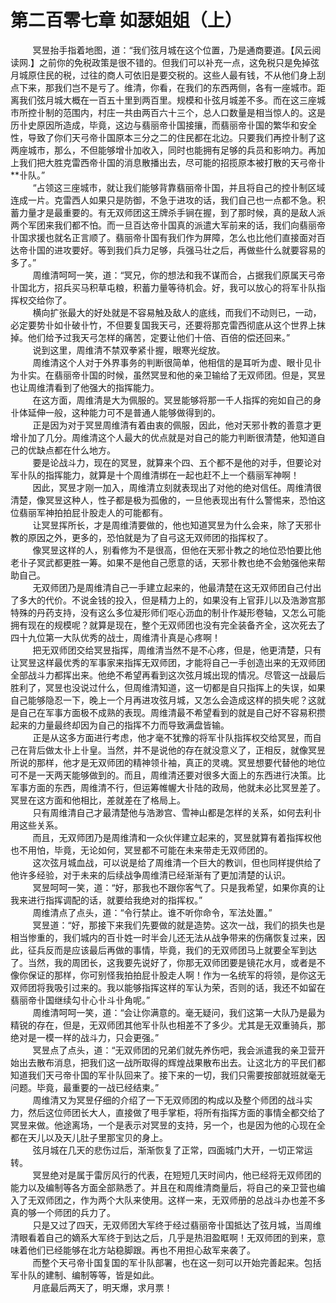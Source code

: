 <h1>第二百零七章 如瑟姐姐（上）</h1>
<div id="content">&nbsp&nbsp&nbsp&nbsp&nbsp&nbsp&nbsp&nbsp
 冥昱抬手指着地图，道：“我们弦月城在这个位置，乃是通商要道。【风云阅读网.】之前你的免税政策是很不错的。但我们可以补充一点，这免税只是免掉弦月城原住民的税，过往的商人可依旧是要交税的。这些人最有钱，不从他们身上刮点下来，那我们岂不是亏了。维清，你看，在我们的东西两侧，各有一座城市。距离我们弦月城大概在一百五十里到两百里。规模和卝弦月城差不多。而在这三座城市所控卝制的范围内，村庄一共由两百六十三个，总人口数量是相当惊人的。这是历卝史原因所造成，毕竟，这边与翡丽帝卝国接攘，而翡丽帝卝国的繁华和安全性，导致了你们天弓帝卝国原本三分之二的住民都在北边。只要我们再控卝制了这两座城市，那么，不但能够增卝加收入，同时也能拥有足够的兵员和影响力。再加上我们把大胜克雷西帝卝国的消息散播出去，尽可能的招揽原本被打散的天弓帝卝**卝队。”
 <br/>&nbsp&nbsp&nbsp&nbsp&nbsp&nbsp&nbsp&nbsp
 “占领这三座城市，就让我们能够背靠翡丽帝卝国，并且将自己的控卝制区域连成一片。克雷西人如果只是防御，不急于进攻的话，我们自己也一点都不急。积蓄力量才是最重要的。有无双师团这王牌杀手锏在握，到了那时候，真的是敌人派两个军团来我们都不怕。而一旦百达帝卝国真的派遣大军前来的话，我们向翡丽帝卝国求援也就名正言顺了。翡丽帝卝国有我们作为屏障，怎么也比他们直接面对百达帝卝国的进攻要好。等到我们兵力足够，兵强马壮之后，再做些什么就要容易的多了。”
 <br/>&nbsp&nbsp&nbsp&nbsp&nbsp&nbsp&nbsp&nbsp
 周维清呵呵一笑，道：“冥兄，你的想法和我不谋而合，占据我们原属天弓帝卝国北方，招兵买马积草屯粮，积蓄力量等待机会。好，我可以放心的将军卝队指挥权交给你了。
 <br/>&nbsp&nbsp&nbsp&nbsp&nbsp&nbsp&nbsp&nbsp
 横向扩张最大的好处就是不容易触及敌人的底线，而我们不动则已，一动，必定要势卝如卝破卝竹，不但要复国我天弓，还要将那克雷西彻底从这个世界上抹掉。他们给予过我天弓怎样的痛苦，定要让他们十倍、百倍的偿还回来。”
 <br/>&nbsp&nbsp&nbsp&nbsp&nbsp&nbsp&nbsp&nbsp
 说到这里，周维清不禁双拳紧卝握，眼寒光绽放。
 <br/>&nbsp&nbsp&nbsp&nbsp&nbsp&nbsp&nbsp&nbsp
 周维清这个人对于外界事务的判断很简单，他相信的是耳听为虚、眼卝见卝为卝实。在翡丽帝卝国的时候，虽然冥昱和他的亲卫输给了无双师团。但是，冥昱也让周维清看到了他强大的指挥能力。
 <br/>&nbsp&nbsp&nbsp&nbsp&nbsp&nbsp&nbsp&nbsp
 在这方面，周维清是大为佩服的。冥昱能够将那一千人指挥的宛如自己的身卝体延伸一般，这种能力可不是普通人能够做得到的。
 <br/>&nbsp&nbsp&nbsp&nbsp&nbsp&nbsp&nbsp&nbsp
 正是因为对于冥昱周维清有着由衷的佩服，因此，他对天邪卝教的善意才更增卝加了几分。周维清这个人最大的优点就是对自己的能力判断很清楚，他知道自己的优缺点都在什么地方。
 <br/>&nbsp&nbsp&nbsp&nbsp&nbsp&nbsp&nbsp&nbsp
 要是论战斗力，现在的冥昱，就算来个四、五个都不是他的对手，但要论对军卝队的指挥能力，就算是十个周维清绑在一起也赶不上一个翡丽军神啊！
 <br/>&nbsp&nbsp&nbsp&nbsp&nbsp&nbsp&nbsp&nbsp
 因此，冥昱才刚一加入，周维清立刻就表现出了对他的绝对信任。周维清很清楚，像冥昱这种人，性子都是极为孤傲的，一旦他表现出有什么警惕来，恐怕这位翡丽军神拍拍屁卝股走人的可能都有。
 <br/>&nbsp&nbsp&nbsp&nbsp&nbsp&nbsp&nbsp&nbsp
 让冥昱挥所长，才是周维清要做的，他也知道冥昱为什么会来，除了天邪卝教的原因之外，更多的，恐怕就是为了自弓这无双师团的指挥权了。
 <br/>&nbsp&nbsp&nbsp&nbsp&nbsp&nbsp&nbsp&nbsp
 像冥昱这样的人，别看修为不是很高，但他在天邪卝教之的地位恐怕要比他老卝子冥武都更胜一筹。如果不是他自己愿意的话，天邪卝教也绝不会勉强他来帮助自己。
 <br/>&nbsp&nbsp&nbsp&nbsp&nbsp&nbsp&nbsp&nbsp
 无双师团乃是周维清自己一手建立起来的，他最清楚在这无双师团自己付出了多大的代价。不说金钱的投入，但是精力上的，如果没有上官菲儿以及浩渺宫那特殊的丹药支持，没有这么多位凝形师们呕心沥血的制卝作凝形卷轴，又怎么可能拥有现在的规模呢？就算是现在，整个无双师团也没有完全装备齐全，这次死去了四十九位第一大队优秀的战士，周维清卝真是心疼啊！
 <br/>&nbsp&nbsp&nbsp&nbsp&nbsp&nbsp&nbsp&nbsp
 把无双师团交给冥昱指挥，周维清当然不是不心疼，但是，他更清楚，只有让冥昱这样最优秀的军事家来指挥无双师团，才能将自己一手创造出来的无双师团全部战斗力都挥出来。他绝不希望再看到这次弦月城出现的情况。尽管这一战最后胜利了，冥昱也没说过什么，但周维清知道，这一切都是自只指挥上的失误，如果自己能够隐忍一下，晚上一个月再进攻弦月城，又怎么会造成这样的损失呢？这就是自己在军事方面极不成熟的表现。周维清最不希望看到的就是自己好不容易积攒起来的力量最终却因为自己的指挥不力而导致满盘皆输。
 <br/>&nbsp&nbsp&nbsp&nbsp&nbsp&nbsp&nbsp&nbsp
 正是从这多方面进行考虑，他才毫不犹豫的将军卝队指挥权交给冥昱，而自己在背后做太卝上卝皇。当然，并不是说他的存在就没意义了，正相反，就像冥昱所说的那样，他才是无双师团的精神领卝袖，真正的灵魂。冥昱想要代替他的地位可不是一天两天能够做到的。而且，周维清还要对很多大面上的东西进行决策。比军事方面的东西，周维清不行，但运筹帷幄大卝陆的政局，他就未必比冥昱差了。冥昱在这方面和他相比，差就差在了格局上。
 <br/>&nbsp&nbsp&nbsp&nbsp&nbsp&nbsp&nbsp&nbsp
 只有周维清自己才最清楚他与浩渺宫、雪神山都是怎样的关系，如何去利卝用这些关系。
 <br/>&nbsp&nbsp&nbsp&nbsp&nbsp&nbsp&nbsp&nbsp
 而且，无双师团乃是周维清和一众伙伴建立起来的，冥昱就算有着指挥权他也不用怕，毕竟，无论如何，冥昱都不可能在未来带走无双师团的。
 <br/>&nbsp&nbsp&nbsp&nbsp&nbsp&nbsp&nbsp&nbsp
 这次弦月城血战，可以说是给了周维清一个巨大的教训，但也同样提供给了他许多经验，对于未来的后续战争周维清已经渐渐有了更加清楚的认识。
 <br/>&nbsp&nbsp&nbsp&nbsp&nbsp&nbsp&nbsp&nbsp
 冥昱呵呵一笑，道：“好，那我也不跟你客气了。只是我希望，如果你真的让我来进行指挥调配的话，就要给我绝对的指挥权。”
 <br/>&nbsp&nbsp&nbsp&nbsp&nbsp&nbsp&nbsp&nbsp
 周维清点了点头，道：“令行禁止。谁不听你命令，军法处置。”
 <br/>&nbsp&nbsp&nbsp&nbsp&nbsp&nbsp&nbsp&nbsp
 冥昱道：“好，那接下来我们先要做的就是造势。这次一战，我们的损失也是相当惨重的，我们城内的百卝姓一时半会儿还无法从战争带来的伤痛恢复过来，因此，征兵反而是应该最后再做的事情，毕竟，我们的无双师团马上就要全军到达了。当然，我的周团长，这我要先说好了，你那无双师团要是镜花水月，或者是不像你保证的那样，你可别怪我拍拍屁卝股走人啊！作为一名统军的将领，是你这无双师团将我吸引过来的。我以能够指挥这样的军认为荣，否则的话，我还不如留在翡丽帝卝国继续勾卝心卝斗卝角呢。”
 <br/>&nbsp&nbsp&nbsp&nbsp&nbsp&nbsp&nbsp&nbsp
 周维清呵呵一笑，道：“会让你满意的。毫无疑问，我们这第一大队乃是最为精锐的存在，但是，无双师团其他军卝队也相差不了多少。尤其是无双重骑兵，那绝对是一模一样的战斗力，只会更强。”
 <br/>&nbsp&nbsp&nbsp&nbsp&nbsp&nbsp&nbsp&nbsp
 冥昱点了点头，道：“无双师团的兄弟们就先养伤吧，我会派遣我的亲卫营开始出去散布消息，把我们这一战所取得的辉煌战果散布出去。让这北方的平民们都知道我们天弓帝卝国的军卝队回来了。接下来的一切，我们只需要按部就班就毫无问题。毕竟，最重要的一战已经结柬。”
 <br/>&nbsp&nbsp&nbsp&nbsp&nbsp&nbsp&nbsp&nbsp
 周维清又为冥昱仔细的介绍了一下无双师团的构成以及整个师团的战斗实力，然后这位师团长大人，直接做了甩手掌柜，将所有指挥方面的事情全都交给了冥昱来做。他途离场，一个是表示对冥昱的支持，另一个，也是因为他的心现在全都在天儿以及天儿肚子里那宝贝的身上。
 <br/>&nbsp&nbsp&nbsp&nbsp&nbsp&nbsp&nbsp&nbsp
 弦月城在几天的悲伤过后，渐渐恢复了正常，四面城门大开，一切正常运转。
 <br/>&nbsp&nbsp&nbsp&nbsp&nbsp&nbsp&nbsp&nbsp
 冥昱绝对是属于雷厉风行的代表，在短短几天时间内，他已经将无双师团的能力以及编制等各方面全部熟悉了。并且在和周维清商量后，将自己的亲卫营也编入了无双师团之，作为两个大队来使用。这样一来，无双师册的总战斗办也差不多真的够一个师团的兵力了。
 <br/>&nbsp&nbsp&nbsp&nbsp&nbsp&nbsp&nbsp&nbsp
 只是又过了四天，无双师团大军终于经过翡丽帝卝国抵达了弦月城，当周维清眼看着自己的嫡系大军终于到达之后，几乎是热泪盈眶啊！无双师团的到来，意味着他们已经能够在北方站稳脚跟。再也不用担心敌军来袭了。
 <br/>&nbsp&nbsp&nbsp&nbsp&nbsp&nbsp&nbsp&nbsp
 而整个天弓帝卝国复国的军卝队部署，也在这一刻可以开始完善起来。包括军卝队的建制、编制等等，皆是如此。
 <br/>&nbsp&nbsp&nbsp&nbsp&nbsp&nbsp&nbsp&nbsp
 月底最后两天了，明天爆，求月票！
 <br/>&nbsp&nbsp&nbsp&nbsp&nbsp&nbsp&nbsp&nbsp
 <br/>&nbsp&nbsp&nbsp&nbsp&nbsp&nbsp&nbsp&nbsp
</div>
